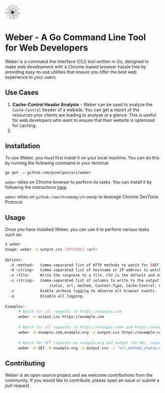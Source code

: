 <img src="weber.svg" width="48">

# Weber - A Go Command Line Tool for Web Developers

Weber is a command line interface (CLI) tool written in Go, designed to make web development with a Chrome-based browser hassle free by providing 
easy-to-use utilities that ensure you offer the best web experience to your users.

## Use Cases
1. **Cache-Control Header Analysis** -
Weber can be used to analyze the `Cache-Control` header of a website. You can get a report of the resources your clients are loading to analyse at a glance.
This is useful for web developers who want to ensure that their website is optimized for caching.
2. 


## Installation

To use Weber, you must first install it on your local machine. You can do this by running the following command in your terminal:

```bash
go get -u github.com/pavelpascari/weber
```

`weber` relies on Chrome browser to perform its tasks. You can install it by following the instructions [here](https://www.google.com/chrome/).

`weber` relies on `github.com/chromedp/chromedp` to leverage Chrome DevTools Protocol.

## Usage

Once you have installed Weber, you can use it to perform various tasks such as:

```bash
$ weber                                                               
Usage: weber -o output.csv [OPTIONS] <url>

Options:
  -X <method>   Comma-separated list of HTTP methods to watch for (GET, POST, OPTIONS, PUT, DELETE). Default behavior is to consider all methods.
  -H <string>   Comma-separated list of hostname or IP address to watch for. Default behavior is to consider all hosts.
  -o <file>     Write the response to a file. CSV is the default and only supported format.
  -c <string>   Comma-separated list of columns to write to the output file. Default is "url,method,status". Available columns are:
                    status, url, method, Content-Type, Cache-Control, Content-Length
  -v            Enable verbose logging to observe all browser events.
  -q            Disable all logging.

Examples:
      # Watch for all requests to https://example.com
      weber -o output.csv https://example.com

      # Watch for all requests to https://example.com> and https://example.org
      weber -H example.com,example.org -o output.csv https://example.com

      # Watch for GET requests on example.org and output the URL, request method, the status code, and cache-control header
      weber -X GET -H example.org -o output.csv -c "url,method,status,Cache-Control" https://example.com
```

## Contributing

Weber is an open source project and we welcome contributions from the community. If you would like to contribute, please open an issue or submit a pull request.

